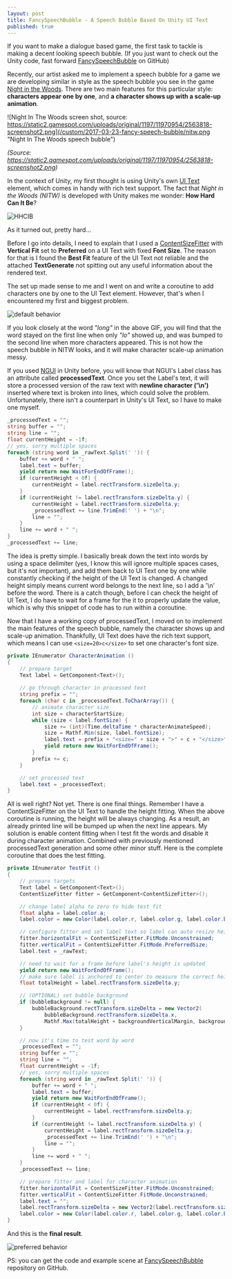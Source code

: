 ```yaml
---
layout: post
title: FancySpeechBubble - A Speech Bubble Based On Unity UI Text
published: true
---
```


If you want to make a dialogue based game, the first task to tackle is making a decent looking speech bubble. (If you just want to check out the Unity code, fast forward [FancySpeechBubble](https://github.com/solosodium/FancySpeechBubble) on GitHub)

Recently, our artist asked me to implement a speech bubble for a game we are developing similar in style as the speech bubble you see in the game [Night in the Woods](http://www.nightinthewoods.com/). There are two main features for this particular style: **characters appear one by one**, and **a character shows up with a scale-up animation**.

![Night In The Woods screen shot, source: https://static2.gamespot.com/uploads/original/1197/11970954/2563818-screenshot2.png](/custom/2017-03-23-fancy-speech-bubble/nitw.png "Night In The Woods speech bubble")

*(Source: https://static2.gamespot.com/uploads/original/1197/11970954/2563818-screenshot2.png)*

In the context of Unity, my first thought is using Unity's own [UI Text](https://docs.unity3d.com/ScriptReference/UI.Text.html) element, which comes in handy with rich text support. The fact that *Night in the Woods (NITW)* is developed with Unity makes me wonder: **How Hard Can It Be**?

![HHCIB](/custom/2017-03-23-fancy-speech-bubble/hhcib.gif "HHCIB")

As it turned out, pretty hard...

Before I go into details, I need to explain that I used a [ContentSizeFitter](https://docs.unity3d.com/Manual/script-ContentSizeFitter.html) with **Vertical Fit** set to **Preferred** on a UI Text with fixed **Font Size**. The reason for that is I found the **Best Fit** feature of the UI Text not reliable and the attached **TextGenerate** not spitting out any useful information about the rendered text.

The set up made sense to me and I went on and write a coroutine to add characters one by one to the UI Text element. However, that's when I encountered my first and biggest problem.

![default behavior](/custom/2017-03-23-fancy-speech-bubble/default_behavior.gif "Unity UI Text default behavior")

If you look closely at the word *"long"* in the above GIF, you will find that the word stayed on the first line when only *"lo"* showed up, and was bumped to the second line when more characters appeared. This is not how the speech bubble in NITW looks, and it will make character scale-up animation messy.

If you used [NGUI](https://www.assetstore.unity3d.com/en/#!/content/2413) in Unity before, you will know that NGUI's Label class has an attribute called **processedText**. Once you set the Label's text, it will store a processed version of the raw text with **newline character ('\n')** inserted where text is broken into lines, which could solve the problem.
 Unfortunately, there isn't a counterpart in Unity's UI Text, so I have to make one myself.

```csharp
_processedText = "";
string buffer = "";
string line = "";
float currentHeight = -1f;
// yes, sorry multiple spaces
foreach (string word in _rawText.Split(' ')) {
	buffer += word + " ";
	label.text = buffer;
	yield return new WaitForEndOfFrame();
	if (currentHeight < 0f) {
		currentHeight = label.rectTransform.sizeDelta.y;
	}
	if (currentHeight != label.rectTransform.sizeDelta.y) {
		currentHeight = label.rectTransform.sizeDelta.y;
		_processedText += line.TrimEnd(' ') + "\n";
		line = "";
	}
	line += word + " ";
}
_processedText += line;
```

The idea is pretty simple. I basically break down the text into words by using a space delimiter (yes, I know this will ignore multiple spaces cases, but it's not important), and add them back to UI Text one by one while constantly checking if the height of the UI Text is changed. A changed height simply means current word belongs to the next line, so I add a '\n' before the word. There is a catch though, before I can check the height of UI Text, I do have to wait for a frame for the it to properly update the value, which is why this snippet of code has to run within a coroutine.

Now that I have a working copy of processedText, I moved on to implement the main features of the speech bubble, namely the character shows up and scale-up animation. Thankfully, UI Text does have the rich text support, which means I can use ``` <size=20>c</size> ``` to set one character's font size.

```csharp
private IEnumerator CharacterAnimation () 
{
	// prepare target
	Text label = GetComponent<Text>();
	
	// go through character in processed text
	string prefix = "";
	foreach (char c in _processedText.ToCharArray()) {
		// animate character size
		int size = characterStartSize;
		while (size < label.fontSize) {
			size += (int)(Time.deltaTime * characterAnimateSpeed);
			size = Mathf.Min(size, label.fontSize);
			label.text = prefix + "<size=" + size + ">" + c + "</size>";
			yield return new WaitForEndOfFrame();
		}
		prefix += c;
	}

	// set processed text
	label.text = _processedText;
}
```

All is well right? Not yet. There is one final things. Remember I have a ContentSizeFitter on the UI Text to handle the height fitting. When the above coroutine is running, the height will be always changing. As a result, an already printed line will be bumped up when the next line appears. My solution is enable content fitting when I test fit the words and disable it during character animation. Combined with previously mentioned processedText generation and some other minor stuff. Here is the complete coroutine that does the test fitting.

```csharp
private IEnumerator TestFit () 
{
	// prepare targets
	Text label = GetComponent<Text>();
	ContentSizeFitter fitter = GetComponent<ContentSizeFitter>();

	// change label alpha to zero to hide test fit
	float alpha = label.color.a;
	label.color = new Color(label.color.r, label.color.g, label.color.b, 0f);

	// configure fitter and set label text so label can auto resize height
	fitter.horizontalFit = ContentSizeFitter.FitMode.Unconstrained;
	fitter.verticalFit = ContentSizeFitter.FitMode.PreferredSize;
	label.text = _rawText;

	// need to wait for a frame before label's height is updated
	yield return new WaitForEndOfFrame();
	// make sure label is anchored to center to measure the correct height
	float totalHeight = label.rectTransform.sizeDelta.y;

	// (OPTIONAL) set bubble background
	if (bubbleBackground != null) {
		bubbleBackground.rectTransform.sizeDelta = new Vector2(
			bubbleBackground.rectTransform.sizeDelta.x, 
			Mathf.Max(totalHeight + backgroundVerticalMargin, backgroundMinimumHeight));
	}

	// now it's time to test word by word
	_processedText = "";
	string buffer = "";
	string line = "";
	float currentHeight = -1f;
	// yes, sorry multiple spaces
	foreach (string word in _rawText.Split(' ')) {
		buffer += word + " ";
		label.text = buffer;
		yield return new WaitForEndOfFrame();
		if (currentHeight < 0f) {
			currentHeight = label.rectTransform.sizeDelta.y;
		}
		if (currentHeight != label.rectTransform.sizeDelta.y) {
			currentHeight = label.rectTransform.sizeDelta.y;
			_processedText += line.TrimEnd(' ') + "\n";
			line = "";
		}
		line += word + " ";
	}
	_processedText += line;

	// prepare fitter and label for character animation
	fitter.horizontalFit = ContentSizeFitter.FitMode.Unconstrained;
	fitter.verticalFit = ContentSizeFitter.FitMode.Unconstrained;
	label.text = "";
	label.rectTransform.sizeDelta = new Vector2(label.rectTransform.sizeDelta.x, totalHeight);
	label.color = new Color(label.color.r, label.color.g, label.color.b, alpha);
}
```

And this is the **final result**.

![preferred behavior](/custom/2017-03-23-fancy-speech-bubble/preferred_behavior.gif "Unity UI Text preferred behavior")

PS: you can get the code and example scene at [FancySpeechBubble](https://github.com/solosodium/FancySpeechBubble) repository on GitHub.
